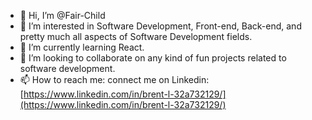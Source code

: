 - 👋 Hi, I’m @Fair-Child
- 👀 I’m interested in Software Development, Front-end, Back-end, and pretty much all aspects of Software Development fields.
- 🌱 I’m currently learning React.
- 💞️ I’m looking to collaborate on any kind of fun projects related to software development.
- 📫 How to reach me: connect me on Linkedin: [https://www.linkedin.com/in/brent-l-32a732129/](https://www.linkedin.com/in/brent-l-32a732129/)

<!---
Fair-Child/Fair-Child is a ✨ special ✨ repository because its `README.md` (this file) appears on your GitHub profile.
You can click the Preview link to take a look at your changes.
--->
